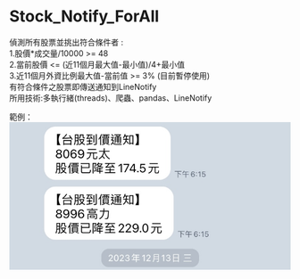 # Stock_Notify_ForAll
偵測所有股票並挑出符合條件者 :\
1.股價*成交量/10000 >= 48\
2.當前股價 <= (近11個月最大值-最小值)/4+最小值\
3.近11個月外資比例最大值-當前值 >= 3% (目前暫停使用)\
有符合條件之股票即傳送通知到LineNotify\
所用技術:多執行緒(threads)、爬蟲、pandas、LineNotify

範例：
![](img/IMG_9204.jpeg)
